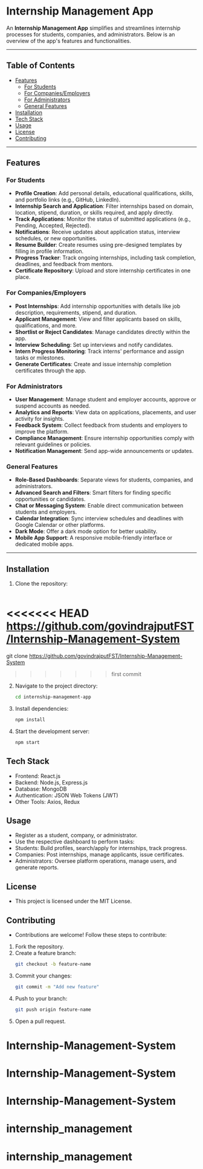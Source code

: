 # Internship Management App

An **Internship Management App** simplifies and streamlines internship processes for students, companies, and administrators. Below is an overview of the app's features and functionalities.

---

## Table of Contents
- [Features](#features)
  - [For Students](#for-students)
  - [For Companies/Employers](#for-companiesemployers)
  - [For Administrators](#for-administrators)
  - [General Features](#general-features)
- [Installation](#installation)
- [Tech Stack](#tech-stack)
- [Usage](#usage)
- [License](#license)
- [Contributing](#contributing)

---

## Features

### For Students
- **Profile Creation**: Add personal details, educational qualifications, skills, and portfolio links (e.g., GitHub, LinkedIn).
- **Internship Search and Application**: Filter internships based on domain, location, stipend, duration, or skills required, and apply directly.
- **Track Applications**: Monitor the status of submitted applications (e.g., Pending, Accepted, Rejected).
- **Notifications**: Receive updates about application status, interview schedules, or new opportunities.
- **Resume Builder**: Create resumes using pre-designed templates by filling in profile information.
- **Progress Tracker**: Track ongoing internships, including task completion, deadlines, and feedback from mentors.
- **Certificate Repository**: Upload and store internship certificates in one place.

### For Companies/Employers
- **Post Internships**: Add internship opportunities with details like job description, requirements, stipend, and duration.
- **Applicant Management**: View and filter applicants based on skills, qualifications, and more.
- **Shortlist or Reject Candidates**: Manage candidates directly within the app.
- **Interview Scheduling**: Set up interviews and notify candidates.
- **Intern Progress Monitoring**: Track interns' performance and assign tasks or milestones.
- **Generate Certificates**: Create and issue internship completion certificates through the app.

### For Administrators
- **User Management**: Manage student and employer accounts, approve or suspend accounts as needed.
- **Analytics and Reports**: View data on applications, placements, and user activity for insights.
- **Feedback System**: Collect feedback from students and employers to improve the platform.
- **Compliance Management**: Ensure internship opportunities comply with relevant guidelines or policies.
- **Notification Management**: Send app-wide announcements or updates.

### General Features
- **Role-Based Dashboards**: Separate views for students, companies, and administrators.
- **Advanced Search and Filters**: Smart filters for finding specific opportunities or candidates.
- **Chat or Messaging System**: Enable direct communication between students and employers.
- **Calendar Integration**: Sync interview schedules and deadlines with Google Calendar or other platforms.
- **Dark Mode**: Offer a dark mode option for better usability.
- **Mobile App Support**: A responsive mobile-friendly interface or dedicated mobile apps.

---

## Installation
1. Clone the repository:
   ```bash
<<<<<<< HEAD
   https://github.com/govindrajputFST/Internship-Management-System
=======
   git clone https://github.com/govindrajputFST/Internship-Management-System
>>>>>>> first commit
2. Navigate to the project directory:
    ```bash
    cd internship-management-app
3. Install dependencies:
    ```bash
    npm install
4. Start the development server:
    ```bash
    npm start
## Tech Stack
- Frontend: React.js
- Backend: Node.js, Express.js
- Database: MongoDB
- Authentication: JSON Web Tokens (JWT)
- Other Tools: Axios, Redux
## Usage
- Register as a student, company, or administrator.
- Use the respective dashboard to perform tasks:
- Students: Build profiles, search/apply for internships, track progress.
- Companies: Post internships, manage applicants, issue certificates.
- Administrators: Oversee platform operations, manage users, and generate reports.
  
## License
- This project is licensed under the MIT License.

## Contributing
- Contributions are welcome! Follow these steps to contribute:

1. Fork the repository.
2. Create a feature branch:
    ```bash
    git checkout -b feature-name
2. Commit your changes:
    ```bash
    git commit -m "Add new feature"
4. Push to your branch:
    ```bash
    git push origin feature-name
5. Open a pull request.
# Internship-Management-System
# Internship-Management-System
# Internship-Management-System
# internship_management
# internship_management
